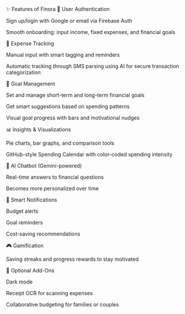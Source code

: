 ✨ Features of Finora
🔐 User Authentication

Sign up/login with Google or email via Firebase Auth

Smooth onboarding: input income, fixed expenses, and financial goals

🧾 Expense Tracking

Manual input with smart tagging and reminders

Automatic tracking through SMS parsing using AI for secure transaction categorization

🎯 Goal Management

Set and manage short-term and long-term financial goals

Get smart suggestions based on spending patterns

Visual goal progress with bars and motivational nudges

📊 Insights & Visualizations

Pie charts, bar graphs, and comparison tools

GitHub-style Spending Calendar with color-coded spending intensity

🤖 AI Chatbot (Gemini-powered)

Real-time answers to financial questions

Becomes more personalized over time

🔔 Smart Notifications

Budget alerts

Goal reminders

Cost-saving recommendations

🎮 Gamification

Saving streaks and progress rewards to stay motivated

🧩 Optional Add-Ons

Dark mode

Receipt OCR for scanning expenses

Collaborative budgeting for families or couples
